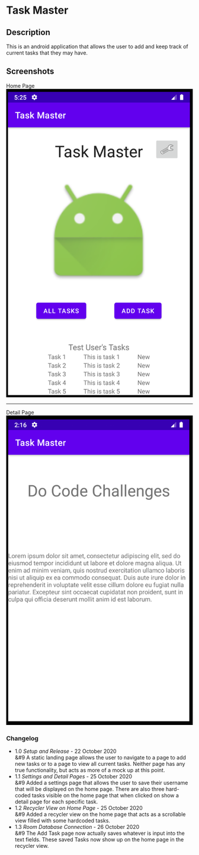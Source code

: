 # Task Master

## Description
This is an android application that allows the user to add and keep track of current tasks that they may have.

## Screenshots
Home Page
![Home Page](./screenshots/home-page-lab-28.png)

<hr>

Detail Page
![Detail Page](./screenshots/detail-page-lab-27.png)

### Changelog
- 1.0 *Setup and Release* - 22 October 2020<br>
&#9 A static landing page allows the user to navigate to a page to add new tasks or to a page to view all current tasks. Neither page has any true functionality, but acts as more of a mock up at this point.
- 1.1 *Settings and Detail Pages* - 25 October 2020<br>
&#9 Added a settings page that allows the user to save their username that will be displayed on the home page. There are also three hard-coded tasks visible on the home page that when clicked on show a detail page for each specific task.
- 1.2 *Recycler View on Home Page* - 25 October 2020<br>
&#9 Added a recycler view on the home page that acts as a scrollable view filled with some hardcoded tasks.
- 1.3 *Room Database Connection* - 26 October 2020<br>
&#9 The Add Task page now actually saves whatever is input into the text fields. These saved Tasks now show up on the home page in the recycler view.
